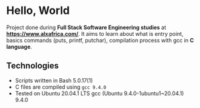 # Hello, World

Project done during **Full Stack Software Engineering studies** at **https://www.alxafrica.com/**. It aims to learn about what is entry point, basics commands (puts, printf, putchar), compilation process with gcc in **C language**.

## Technologies
* Scripts written in Bash 5.0.17(1)
* C files are compiled using `gcc 9.4.0`
* Tested on Ubuntu 20.04.1 LTS
gcc (Ubuntu 9.4.0-1ubuntu1~20.04.1) 9.4.0
